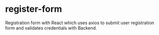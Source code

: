 # register-form
Registration form with React which uses axios to submit user registration form and validates credentials with Backend.
